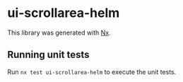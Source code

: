 # ui-scrollarea-helm

This library was generated with [Nx](https://nx.dev).


## Running unit tests

Run `nx test ui-scrollarea-helm` to execute the unit tests.

